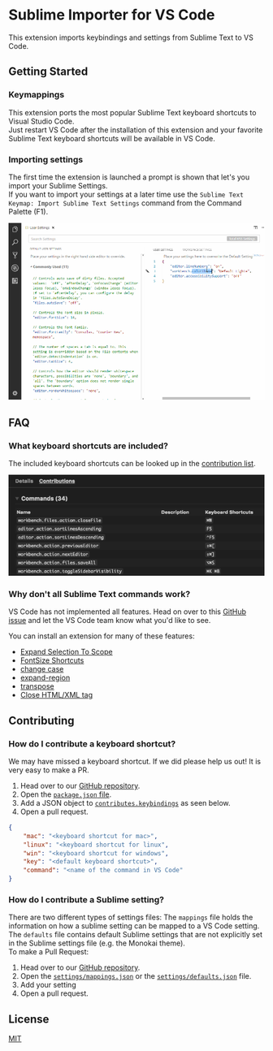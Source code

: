 
# Sublime Importer for VS Code

This extension imports keybindings and settings from Sublime Text to VS Code.

## Getting Started
### Keymappings
This extension ports the most popular Sublime Text keyboard shortcuts to Visual Studio Code.  
Just restart VS Code after the installation of this extension and your favorite Sublime Text keyboard shortcuts will be available in VS Code. 
### Importing settings
The first time the extension is launched a prompt is shown that let's you import your Sublime Settings.  
If you want to import your settings at a later time use the `Sublime Text Keymap: Import Sublime Text Settings` command from the Command Palette (F1).

![](.readme/demo.gif)
## FAQ
### What keyboard shortcuts are included?

The included keyboard shortcuts can be looked up in the [contribution list](https://code.visualstudio.com/docs/editor/extension-gallery#_extension-details). 

![extension contributions](.readme/contributions_list.png)

### Why don't all Sublime Text commands work? 

VS Code has not implemented all features. Head on over to this [GitHub issue](https://github.com/Microsoft/vscode/issues/3776) and let the VS Code team know what you'd like to see. 

You can install an extension for many of these features:

* [Expand Selection To Scope](https://marketplace.visualstudio.com/items?itemName=vittorioromeo.expand-selection-to-scope)
* [FontSize Shortcuts](https://marketplace.visualstudio.com/items?itemName=peterjuras.fontsize-shortcuts)
* [change case](https://marketplace.visualstudio.com/items?itemName=wmaurer.change-case)
* [expand-region](https://marketplace.visualstudio.com/items?itemName=letrieu.expand-region)
* [transpose](https://marketplace.visualstudio.com/items?itemName=v4run.transpose)
* [Close HTML/XML tag](https://marketplace.visualstudio.com/items?itemName=Compulim.compulim-vscode-closetag)

## Contributing
### How do I contribute a keyboard shortcut?

We may have missed a keyboard shortcut. If we did please help us out! It is very easy to make a PR. 

1. Head over to our [GitHub repository](https://github.com/Microsoft/vscode-sublime-keybindings). 
2. Open the [`package.json` file](https://github.com/Microsoft/vscode-sublime-keybindings/blob/master/package.json). 
3. Add a JSON object to [`contributes.keybindings`](https://github.com/Microsoft/vscode-sublime-keybindings/blob/master/package.json#L57) as seen below. 
4. Open a pull request. 

```json
{
    "mac": "<keyboard shortcut for mac>",
    "linux": "<keyboard shortcut for linux",
    "win": "<keyboard shortcut for windows",
    "key": "<default keyboard shortcut>",
    "command": "<name of the command in VS Code"
}
```

### How do I contribute a Sublime setting?

There are two different types of settings files: The ```mappings``` file holds the information on how a sublime setting can be mapped to a VS Code setting. The ```defaults``` file contains default Sublime settings that are not explicitly set in the Sublime settings file (e.g. the Monokai theme).  
To make a Pull Request:
1. Head over to our [GitHub repository](https://github.com/Microsoft/vscode-sublime-keybindings). 
2. Open the [`settings/mappings.json`](https://github.com/Microsoft/vscode-sublime-keybindings/blob/master/settings/mappings.json) or the [`settings/defaults.json`](https://github.com/Microsoft/vscode-sublime-keybindings/blob/master/settings/defaults.json) file.  
3. Add your setting 
4. Open a pull request. 


## License
[MIT](license.txt)
